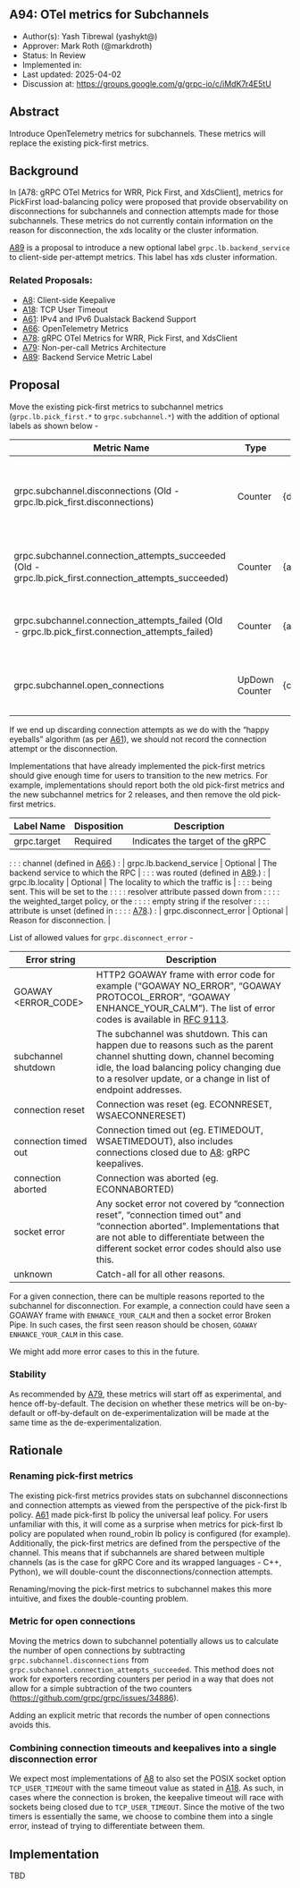## A94: OTel metrics for Subchannels

*   Author(s): Yash Tibrewal (yashykt@)
*   Approver: Mark Roth (@markdroth)
*   Status: In Review
*   Implemented in:
*   Last updated: 2025-04-02
*   Discussion at: https://groups.google.com/g/grpc-io/c/iMdK7r4E5tU

## Abstract

Introduce OpenTelemetry metrics for subchannels. These metrics will replace the
existing pick-first metrics.

## Background

In [A78: gRPC OTel Metrics for WRR, Pick First, and XdsClient], metrics for
PickFirst load-balancing policy were proposed that provide observability on
disconnections for subchannels and connection attempts made for those
subchannels. These metrics do not currently contain information on the reason
for disconnection, the xds locality or the cluster information.

[A89] is a proposal to introduce a new optional label `grpc.lb.backend_service`
to client-side per-attempt metrics. This label has xds cluster information.

### Related Proposals:

*   [A8]: Client-side Keepalive
*   [A18]: TCP User Timeout
*   [A61]: IPv4 and IPv6 Dualstack Backend Support
*   [A66]: OpenTelemetry Metrics
*   [A78]: gRPC OTel Metrics for WRR, Pick First, and XdsClient
*   [A79]: Non-per-call Metrics Architecture
*   [A89]: Backend Service Metric Label

[A8]: A8-client-side-keepalive.md
[A18]: A18-tcp-user-timeout.md
[A61]: A61-IPv4-IPv6-dualstack-backends.md
[A66]: A66-otel-stats.md
[A78]: A78-grpc-metrics-wrr-pf-xds.md
[A79]: A79-non-per-call-metrics-architecture.md
[A89]: A89-backend-service-metric-label.md

## Proposal

Move the existing pick-first metrics to subchannel metrics
(`grpc.lb.pick_first.*` to `grpc.subchannel.*`) with the addition of optional
labels as shown below -

Metric Name                                                                                            | Type           | Unit            | Labels                                                                                                         | Description
------------------------------------------------------------------------------------------------------ | -------------- | --------------- | -------------------------------------------------------------------------------------------------------------- | -----------
grpc.subchannel.disconnections (Old - grpc.lb.pick_first.disconnections)                               | Counter        | {disconnection} | grpc.target, grpc.lb.backend_service (optional), grpc.lb.locality (optional), grpc.disconnect_error (optional) | Number of times the selected subchannel becomes disconnected.
grpc.subchannel.connection_attempts_succeeded (Old - grpc.lb.pick_first.connection_attempts_succeeded) | Counter        | {attempt}       | grpc.target, grpc.lb.backend_service (optional), grpc.lb.locality (optional)                                   | Number of successful connection attempts.
grpc.subchannel.connection_attempts_failed (Old - grpc.lb.pick_first.connection_attempts_failed)       | Counter        | {attempt}       | grpc.target, grpc.lb.backend_service (optional), grpc.lb.locality (optional)                                   | Number of failed connection attempts.
grpc.subchannel.open_connections                                                                       | UpDown Counter | {connection}    | grpc.target, grpc.lb.backend_service (optional), grpc.lb.locality (optional)                                   | Number of open connections.

If we end up discarding connection attempts as we do with the “happy eyeballs”
algorithm (as per [A61]), we should not record the connection attempt or the
disconnection.

Implementations that have already implemented the pick-first metrics should give
enough time for users to transition to the new metrics. For example,
implementations should report both the old pick-first metrics and the new
subchannel metrics for 2 releases, and then remove the old pick-first metrics.

| Label Name              | Disposition | Description                          |
| ----------------------- | ----------- | ------------------------------------ |
| grpc.target             | Required    | Indicates the target of the gRPC     |
:                         :             : channel (defined in [A66].)          :
| grpc.lb.backend_service | Optional    | The backend service to which the RPC |
:                         :             : was routed (defined in [A89].)       :
| grpc.lb.locality        | Optional    | The locality to which the traffic is |
:                         :             : being sent. This will be set to the  :
:                         :             : resolver attribute passed down from  :
:                         :             : the weighted_target policy, or the   :
:                         :             : empty string if the resolver         :
:                         :             : attribute is unset (defined in       :
:                         :             : [A78].)                              :
| grpc.disconnect_error   | Optional    | Reason for disconnection.            |

List of allowed values for `grpc.disconnect_error` -

Error string         | Description
-------------------- | -----------
GOAWAY <ERROR_CODE>  | HTTP2 GOAWAY frame with error code for example (“GOAWAY NO_ERROR”, “GOAWAY PROTOCOL_ERROR”, “GOAWAY ENHANCE_YOUR_CALM”). The list of error codes is available in [RFC 9113](https://www.rfc-editor.org/rfc/rfc9113.html#name-error-codes).
subchannel shutdown  | The subchannel was shutdown. This can happen due to reasons such as the parent channel shutting down, channel becoming idle, the load balancing policy changing due to a resolver update, or a change in list of endpoint addresses.
connection reset     | Connection was reset (eg. ECONNRESET, WSAECONNERESET)
connection timed out | Connection timed out (eg. ETIMEDOUT, WSAETIMEDOUT), also includes connections closed due to [A8]: gRPC keepalives.
connection aborted   | Connection was aborted (eg. ECONNABORTED)
socket error         | Any socket error not covered by “connection reset”, “connection timed out” and “connection aborted”. Implementations that are not able to differentiate between the different socket error codes should also use this.
unknown              | Catch-all for all other reasons.

For a given connection, there can be multiple reasons reported to the subchannel
for disconnection. For example, a connection could have seen a GOAWAY frame with
`ENHANCE_YOUR_CALM` and then a socket error Broken Pipe. In such cases, the
first seen reason should be chosen, `GOAWAY ENHANCE_YOUR_CALM` in this case.

We might add more error cases to this in the future.

### Stability

As recommended by [A79], these metrics will start off as experimental, and hence
off-by-default. The decision on whether these metrics will be on-by-default or
off-by-default on de-experimentalization will be made at the same time as the
de-experimentalization.

## Rationale

### Renaming pick-first metrics

The existing pick-first metrics provides stats on subchannel disconnections and
connection attempts as viewed from the perspective of the pick-first lb policy.
[A61] made pick-first lb policy the universal leaf policy. For users unfamiliar
with this, it will come as a surprise when metrics for pick-first lb policy are
populated when round_robin lb policy is configured (for example). Additionally,
the pick-first metrics are defined from the perspective of the channel. This
means that if subchannels are shared between multiple channels (as is the case
for gRPC Core and its wrapped languages - C++, Python), we will double-count the
disconnections/connection attempts.

Renaming/moving the pick-first metrics to subchannel makes this more intuitive,
and fixes the double-counting problem.

### Metric for open connections

Moving the metrics down to subchannel potentially allows us to calculate the
number of open connections by subtracting `grpc.subchannel.disconnections` from
`grpc.subchannel.connection_attempts_succeeded`. This method does not work for
exporters recording counters per period in a way that does not allow for a
simple subtraction of the two counters
(https://github.com/grpc/grpc/issues/34886).

Adding an explicit metric that records the number of open connections avoids
this.

### Combining connection timeouts and keepalives into a single disconnection error

We expect most implementations of [A8] to also set the POSIX socket option
`TCP_USER_TIMEOUT` with the same timeout value as stated in [A18]. As such, in
cases where the connection is broken, the keepalive timeout will race with
sockets being closed due to `TCP_USER_TIMEOUT`. Since the motive of the two
timers is essentially the same, we choose to combine them into a single error,
instead of trying to differentiate between them.

## Implementation

TBD
